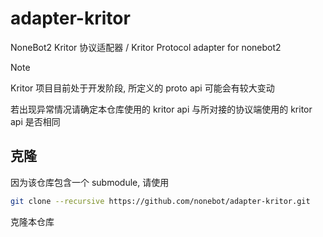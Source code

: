 # adapter-kritor
NoneBot2 Kritor 协议适配器 / Kritor Protocol adapter for nonebot2

> [!NOTE]
> Kritor 项目目前处于开发阶段, 所定义的 proto api 可能会有较大变动
> 
> 若出现异常情况请确定本仓库使用的 kritor api 与所对接的协议端使用的 kritor api 是否相同

## 克隆

因为该仓库包含一个 submodule, 请使用

```bash
git clone --recursive https://github.com/nonebot/adapter-kritor.git
```

克隆本仓库